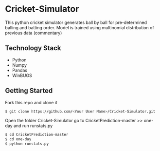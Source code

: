 # Cricket-Simulator

This python cricket simulator generates ball by ball for pre-determined balling and batting order. Model is trained using multinomial distribution of previous data (commentary)

## Technology Stack

* Python
* Numpy
* Pandas
* WinBUGS

## Getting Started

Fork this repo and clone it
```bash
$ git clone https://github.com/<Your User Name>/Cricket-Simulator.git
```

Open the folder Cricket-Simulator go to CricketPrediction-master >> one-day and run runstats.py
```bash
$ cd CricketPrediction-master 
$ cd one-day
$ python runstats.py
```

